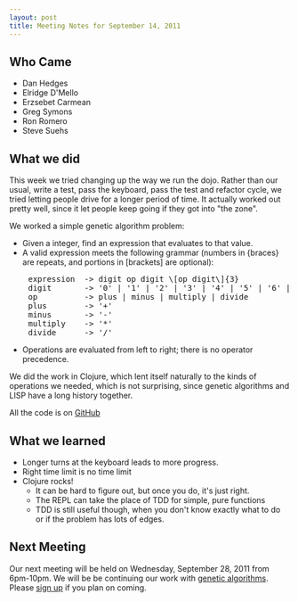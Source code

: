 ```yaml
---
layout: post
title: Meeting Notes for September 14, 2011
---
```


Who Came
--------

 * Dan Hedges 
 * Elridge D'Mello 
 * Erzsebet Carmean 
 * Greg Symons 
 * Ron Romero 
 * Steve Suehs 


What we did
-----------

This week we tried changing up the way we run the dojo. Rather than our usual,
write a test, pass the keyboard, pass the test and refactor cycle, we tried
letting people drive for a longer period of time. It actually worked out pretty
well, since it let people keep going if they got into "the zone".

We worked a simple genetic algorithm problem: 

* Given a integer, find an expression that evaluates to that value.
* A valid expression meets the following grammar (numbers in {braces} are
  repeats, and portions in \[brackets\] are optional):

<pre>
    expression  -> digit op digit \[op digit\]{3}
    digit       -> '0' | '1' | '2' | '3' | '4' | '5' | '6' | '7' | '8' | '9'
    op          -> plus | minus | multiply | divide
    plus        -> '+'
    minus       -> '-'
    multiply    -> '*'
    divide      -> '/'
</pre>

* Operations are evaluated from left to right; there is no operator precedence.

We did the work in Clojure, which lent itself naturally to the kinds
of operations we needed, which is not surprising, since genetic algorithms and
LISP have a long history together.


All the code is on [GitHub][1]


What we learned
---------------

 * Longer turns at the keyboard leads to more progress.
 * Right time limit is no time limit
 * Clojure rocks!
   * It can be hard to figure out, but once you do, it's just right.
   * The REPL can take the place of TDD for simple, pure functions
   * TDD is still useful though, when you don't know exactly what to do or if
     the problem has lots of edges.


Next Meeting
------------

Our next meeting will be held on Wednesday, September 28, 2011 from 6pm-10pm. We
will be be continuing our work with [genetic algorithms][1]. Please [sign up][2] if you
plan on coming.

[1]: http://github.com/austincodedojo/genetic-algorithms-clojure "The code from the September 14, 2011 meeting"
[2]: http://austincodedojo-2011-09-28.eventbrite.com "Sign up for the 9/28/2011 Code Dojo!"
